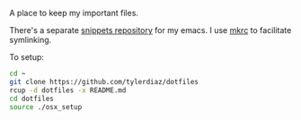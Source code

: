 A place to keep my important files.

There's a separate [snippets repository](https://github.com/tylerdiaz/snippets) for my emacs. I use [mkrc](https://thoughtbot.github.io/rcm/mkrc.1.html) to facilitate symlinking.

To setup: 
```bash
cd ~
git clone https://github.com/tylerdiaz/dotfiles
rcup -d dotfiles -x README.md
cd dotfiles
source ./osx_setup
```

